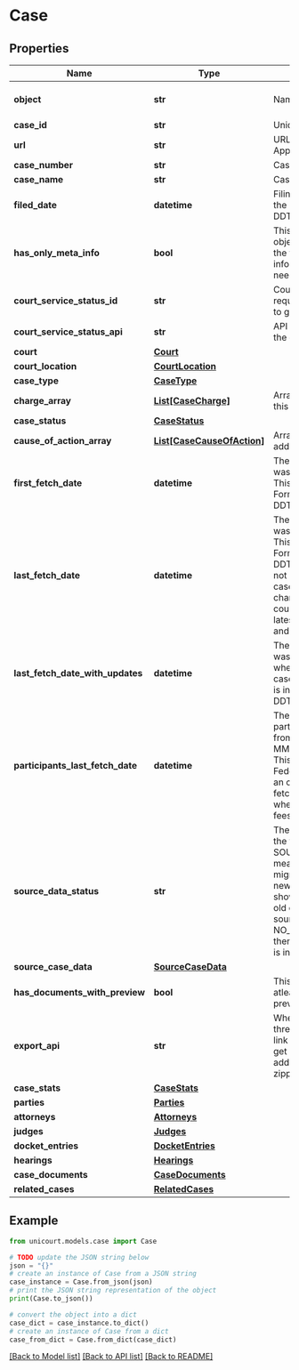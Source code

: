 # Case


## Properties

Name | Type | Description | Notes
------------ | ------------- | ------------- | -------------
**object** | **str** | Name of the object | [default to 'Case']
**case_id** | **str** | Unique identifier of Case. | 
**url** | **str** | URL to the case page in UniCourt Application. | 
**case_number** | **str** | Case number as provided by Court. | 
**case_name** | **str** | Case name as provided by Court. | 
**filed_date** | **datetime** | Filing date for the case provided by the Court. Formatted as YYYY-MM-DDTHH:MM:SS+ZZ:zz | 
**has_only_meta_info** | **bool** | This field determines if this case object has only meta information. If the value is true and if the full information is required you would need to call the updateCase API. | 
**court_service_status_id** | **str** | Court Service Status ID of the requested case where we can use it to get the service status | 
**court_service_status_api** | **str** | API to get the service statuses of the given case. | 
**court** | [**Court**](Court.md) |  | 
**court_location** | [**CourtLocation**](CourtLocation.md) |  | 
**case_type** | [**CaseType**](CaseType.md) |  | 
**charge_array** | [**List[CaseCharge]**](CaseCharge.md) | Array of charges that are added to this case. | 
**case_status** | [**CaseStatus**](CaseStatus.md) |  | 
**cause_of_action_array** | [**List[CaseCauseOfAction]**](CaseCauseOfAction.md) | Array of cause of Actions that are added to this case. | 
**first_fetch_date** | **datetime** | The date and time when the case was first fetched from the Court. This date and time is in UTC. Formatted as YYYY-MM-DDTHH:MM:SS+ZZ:zz,. | 
**last_fetch_date** | **datetime** | The date and time when the case was last fetched from the Court. This date and time is in UTC. Formatted as YYYY-MM-DDTHH:MM:SS+ZZ:zz, Note: It is not necessary that every time the case is fetched from Court we find changes in the case information. It could be that we already have the latest information from the Court and no changes exist. | 
**last_fetch_date_with_updates** | **datetime** | The date and time when the case was last fetched from the Court where we found changes in the case information. This date and time is in UTC. Formatted as YYYY-MM-DDTHH:MM:SS+ZZ:zz, | 
**participants_last_fetch_date** | **datetime** | The date and time when parties/attorneys were last updated from the Court. Formatted as YYYY-MM-DDTHH:MM:SS+ZZ:zz, Note: This is currently applicable for Federal PACER cases since we have an option to exclude parties and fetch only latest docket entries when updating cases to save PACER fees. | 
**source_data_status** | **str** | The status of source data of case. If the value of sourceDataStatus is SOURCE_DEPRECATED then it means that the Case has been migrated from old court site to a new court site and the data being shown in the API response is from a old court site. If the sourceDataStatus is NO_LONGER_AVAILABLE_IN_COURT then it means that a particular case is invalid in the court site. | 
**source_case_data** | [**SourceCaseData**](SourceCaseData.md) |  | 
**has_documents_with_preview** | **bool** | This field will be set to TRUE if atleast one document has a preview. | 
**export_api** | **str** | When a case is beyond the threshold of entities we provide this link so that the user can request and get all the data of the case with one additional call. This data will be zipped and sent via a webhoook. | 
**case_stats** | [**CaseStats**](CaseStats.md) |  | 
**parties** | [**Parties**](Parties.md) |  | 
**attorneys** | [**Attorneys**](Attorneys.md) |  | 
**judges** | [**Judges**](Judges.md) |  | 
**docket_entries** | [**DocketEntries**](DocketEntries.md) |  | 
**hearings** | [**Hearings**](Hearings.md) |  | 
**case_documents** | [**CaseDocuments**](CaseDocuments.md) |  | 
**related_cases** | [**RelatedCases**](RelatedCases.md) |  | 

## Example

```python
from unicourt.models.case import Case

# TODO update the JSON string below
json = "{}"
# create an instance of Case from a JSON string
case_instance = Case.from_json(json)
# print the JSON string representation of the object
print(Case.to_json())

# convert the object into a dict
case_dict = case_instance.to_dict()
# create an instance of Case from a dict
case_from_dict = Case.from_dict(case_dict)
```
[[Back to Model list]](../README.md#documentation-for-models) [[Back to API list]](../README.md#documentation-for-api-endpoints) [[Back to README]](../README.md)


